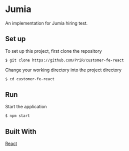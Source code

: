 # Jumia
An implementation for Jumia hiring test.

## Set up
To set up this project, first clone the repository
```bash
$ git clone https://github.com/PriR/customer-fe-react
```

Change your working directory into the project directory
```bash
$ cd customer-fe-react
```
## Run
Start the application
```bash
$ npm start
```

## Built With
[React](https://github.com/facebook/create-react-app) 
